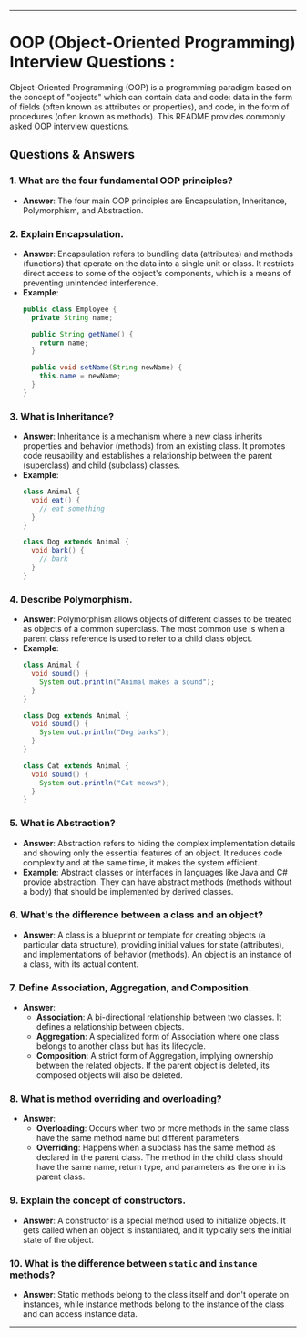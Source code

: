 
---

# OOP (Object-Oriented Programming) Interview Questions :

Object-Oriented Programming (OOP) is a programming paradigm based on the concept of "objects" which can contain data and code: data in the form of fields (often known as attributes or properties), and code, in the form of procedures (often known as methods). This README provides commonly asked OOP interview questions.

## Questions & Answers

### 1. **What are the four fundamental OOP principles?**
   - **Answer**: The four main OOP principles are Encapsulation, Inheritance, Polymorphism, and Abstraction.

### 2. **Explain Encapsulation.**
   - **Answer**: Encapsulation refers to bundling data (attributes) and methods (functions) that operate on the data into a single unit or class. It restricts direct access to some of the object's components, which is a means of preventing unintended interference.
   - **Example**:
     ```java
     public class Employee {
       private String name;

       public String getName() {
         return name;
       }

       public void setName(String newName) {
         this.name = newName;
       }
     }
     ```

### 3. **What is Inheritance?**
   - **Answer**: Inheritance is a mechanism where a new class inherits properties and behavior (methods) from an existing class. It promotes code reusability and establishes a relationship between the parent (superclass) and child (subclass) classes.
   - **Example**:
     ```java
     class Animal {
       void eat() { 
         // eat something 
       }
     }

     class Dog extends Animal {
       void bark() { 
         // bark 
       }
     }
     ```

### 4. **Describe Polymorphism.**
   - **Answer**: Polymorphism allows objects of different classes to be treated as objects of a common superclass. The most common use is when a parent class reference is used to refer to a child class object.
   - **Example**:
     ```java
     class Animal {
       void sound() {
         System.out.println("Animal makes a sound");
       }
     }

     class Dog extends Animal {
       void sound() {
         System.out.println("Dog barks");
       }
     }

     class Cat extends Animal {
       void sound() {
         System.out.println("Cat meows");
       }
     }
     ```

### 5. **What is Abstraction?**
   - **Answer**: Abstraction refers to hiding the complex implementation details and showing only the essential features of an object. It reduces code complexity and at the same time, it makes the system efficient.
   - **Example**: 
     Abstract classes or interfaces in languages like Java and C# provide abstraction. They can have abstract methods (methods without a body) that should be implemented by derived classes.

### 6. **What's the difference between a class and an object?**
   - **Answer**: A class is a blueprint or template for creating objects (a particular data structure), providing initial values for state (attributes), and implementations of behavior (methods). An object is an instance of a class, with its actual content.

### 7. **Define Association, Aggregation, and Composition.**
   - **Answer**: 
     - **Association**: A bi-directional relationship between two classes. It defines a relationship between objects.
     - **Aggregation**: A specialized form of Association where one class belongs to another class but has its lifecycle.
     - **Composition**: A strict form of Aggregation, implying ownership between the related objects. If the parent object is deleted, its composed objects will also be deleted.

### 8. **What is method overriding and overloading?**
   - **Answer**: 
     - **Overloading**: Occurs when two or more methods in the same class have the same method name but different parameters.
     - **Overriding**: Happens when a subclass has the same method as declared in the parent class. The method in the child class should have the same name, return type, and parameters as the one in its parent class.

### 9. **Explain the concept of constructors.**
   - **Answer**: A constructor is a special method used to initialize objects. It gets called when an object is instantiated, and it typically sets the initial state of the object.
   
### 10. **What is the difference between `static` and `instance` methods?**
   - **Answer**: Static methods belong to the class itself and don't operate on instances, while instance methods belong to the instance of the class and can access instance data.

---

